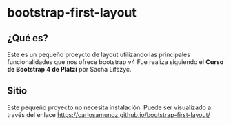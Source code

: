 # bootstrap-first-layout

## ¿Qué es? 
Este es un pequeño proeycto de layout utilizando las principales funcionalidades que nos ofrece bootstrap v4
Fue realiza siguiendo el **Curso de Bootstrap 4 de Platzi** por Sacha Lifszyc. 

## Sitio 
Este pequeño proyecto no necesita instalación. 
Puede ser visualizado a través del enlace https://carlosamunoz.github.io/bootstrap-first-layout/

